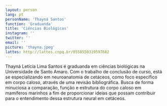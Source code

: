 ```yaml
---
layout: person
lang: pt
personName: 'Thayná Santos'
function: 'Graduanda'
title: 'Ciências Biológicas'
instagram: ''
twitter: ''
email: ''
picture: 'thayna.jpeg'
lattes: http://lattes.cnpq.br/0558550319597682
---
```


Thayná Letícia Lima Santos é graduanda em ciências biológicas na Universidade de Santo Amaro. Com o trabalho de conclusão de curso, está se especializando em neuroanatomia de cetáceos, como foco específico em corpo caloso, através de uma revisão bibliográfica. Busca de forma minuciosa a comparação, função e estrutura do corpo caloso em mamíferos marinhos a fim de proporcionar ideias que possam contribuir para o entendimento dessa estrutura neural em cetáceos.
